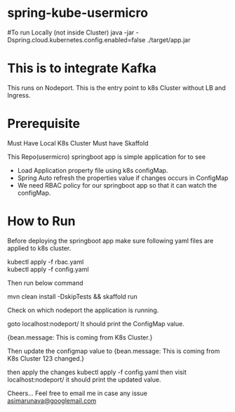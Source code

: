 # spring-kube-usermicro
#To run Locally (not inside Cluster)
java -jar -Dspring.cloud.kubernetes.config.enabled=false ./target/app.jar
# This is to integrate Kafka

This runs on Nodeport. This is the entry point to k8s Cluster without LB and Ingress.

# Prerequisite
Must Have Local K8s Cluster
Must have Skaffold 



This Repo(usermicro) springboot app is simple application for to see
* Load Application property file using k8s configMap.
* Spring Auto refresh the properties value if changes occurs in ConfigMap
* We need RBAC policy for our springboot app so that it can watch the configMap.




# How to Run

Before deploying the springboot app make sure following yaml files are applied to k8s cluster.

kubectl apply -f rbac.yaml <br>
kubectl apply -f config.yaml

Then run below command

mvn clean install -DskipTests && skaffold run

Check on which nodeport the application is running.

goto
localhost:nodeport/
It should print the ConfigMap value.

{bean.message: This is coming from K8s Cluster.}

Then update the configmap value to
{bean.message: This is coming from K8s Cluster 123 changed.}

then apply the changes
kubectl apply -f config.yaml
then visit 
localhost:nodeport/
it should print the updated value.

Cheers...
Feel free to email me in case any issue
asimarunava@googlemail.com